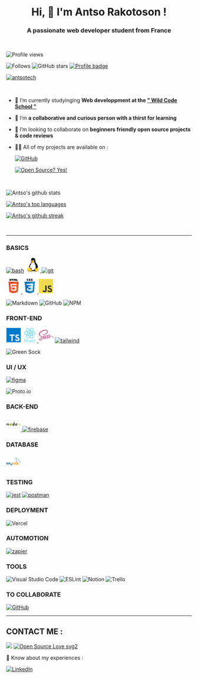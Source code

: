 
<h1 align="center">Hi, 👋 I'm Antso Rakotoson !</h1>
<h3 align="center">A passionate web developer student from France</h3>
<br>

![Profile views](https://gpvc.arturio.dev/AntsoTech)

![Follows](https://img.shields.io/github/followers/AntsoTech.svg?style=social&label=Follow&maxAge=2592000)
![GitHub stars](https://img.shields.io/github/stars/AntsoTech?style=social)
[![Profile badge](https://www.codewars.com/users/hugmanrique/badges/large)](https://www.codewars.com/users/hugmanrique)


<p align="left"> <a href="https://github.com/ryo-ma/github-profile-trophy"><img src="https://github-profile-trophy.vercel.app/?username=AntsoTech" alt="antsotech" /></a></p>
<br>

- 🔭 I’m currently studyinging **Web developpment at the <a href="https://www.wildcodeschool.com/en-GB" target="blank">" Wild Code School "</a>**

- 🌱 I’m **a collaborative and curious person with a thirst for learning**

- 👯 I’m looking to collaborate on **beginners friendly open source projects & code reviews**

- 👨‍💻 All of my projects are available on :

  [![GitHub](https://img.shields.io/badge/GitHub-100000?style=for-the-badge&logo=github&logoColor=white)](https://github.com/AntsoTech)

  [![Open Source? Yes!](https://badgen.net/badge/Open%20Source%20%3F/Yes%21/blue?icon=github)](https://github.com/AntsoTech?tab=repositories)

<br>

![Antso's github stats](https://github-readme-stats.vercel.app/api?username=AntsoTech&theme=blue-green)

[![Antso's top languages](https://github-readme-stats.vercel.app/api/top-langs/?username=AntsoTech&theme=blue-green)](https://github.com/AntsoTech/AntsoTech)

[![Antso's github streak](https://github-readme-streak-stats.herokuapp.com/?user=AntsoTech&theme=blue-green)](https://github.com/AntsoTech/AntsoTech)

<br> <hr>

<h3>BASICS</h3>
<p align="left"> <a href="https://www.gnu.org/software/bash/" target="_blank" rel="noreferrer"> <img src="https://www.vectorlogo.zone/logos/gnu_bash/gnu_bash-icon.svg" alt="bash" width="40" height="40"/></a> 
 <a href="https://www.linux.org/" target="_blank" rel="noreferrer"> <img src="https://raw.githubusercontent.com/devicons/devicon/master/icons/linux/linux-original.svg" alt="linux" width="40" height="40"/> </a> 
<a href="https://git-scm.com/" target="_blank" rel="noreferrer"> <img src="https://www.vectorlogo.zone/logos/git-scm/git-scm-icon.svg" alt="git" width="40" height="40"/></a>

<a href="https://www.w3.org/html/" target="_blank" rel="noreferrer"> <img src="https://raw.githubusercontent.com/devicons/devicon/master/icons/html5/html5-original-wordmark.svg" alt="html5" width="40" height="40"/> </a>
<a href="https://www.w3schools.com/css/" target="_blank" rel="noreferrer"> <img src="https://raw.githubusercontent.com/devicons/devicon/master/icons/css3/css3-original-wordmark.svg" alt="css3" width="40" height="40"/> </a> 
<a href="https://developer.mozilla.org/en-US/docs/Web/JavaScript" target="_blank" rel="noreferrer"> <img src="https://raw.githubusercontent.com/devicons/devicon/master/icons/javascript/javascript-original.svg" alt="javascript" width="40" height="40"/> </a>

![Markdown](https://img.shields.io/badge/markdown-%23000000.svg?style=for-the-badge&logo=markdown&logoColor=white)
![GitHub](https://img.shields.io/badge/github-%23121011.svg?style=for-the-badge&logo=github&logoColor=white)
![NPM](https://img.shields.io/badge/NPM-%23000000.svg?style=for-the-badge&logo=npm&logoColor=white)

<h3>FRONT-END</h3>
<a href="https://www.typescriptlang.org/" target="_blank" rel="noreferrer"> <img src="https://raw.githubusercontent.com/devicons/devicon/master/icons/typescript/typescript-original.svg" alt="typescript" width="40" height="40"/></a>
<a href="https://reactjs.org/" target="_blank" rel="noreferrer"> <img src="https://raw.githubusercontent.com/devicons/devicon/master/icons/react/react-original-wordmark.svg" alt="react" width="40" height="40"/> </a>
<a href="https://sass-lang.com" target="_blank" rel="noreferrer"> <img src="https://raw.githubusercontent.com/devicons/devicon/master/icons/sass/sass-original.svg" alt="sass" width="40" height="40"/></a>
<a href="https://tailwindcss.com/" target="_blank" rel="noreferrer"> <img src="https://www.vectorlogo.zone/logos/tailwindcss/tailwindcss-icon.svg" alt="tailwind" width="40" height="40"/></a>

![Green Sock](https://img.shields.io/badge/green%20sock-88CE02?style=for-the-badge&logo=greensock&logoColor=white)

<h3>UI / UX</h3>
<a href="https://www.figma.com/" target="_blank" rel="noreferrer"> <img src="https://www.vectorlogo.zone/logos/figma/figma-icon.svg" alt="figma" width="40" height="40"/></a>

![Proto.io](https://img.shields.io/badge/Proto.io-161637?style=for-the-badge&logo=proto.io&logoColor=00e5ff)

<h3>BACK-END</h3>
<a href="https://nodejs.org" target="_blank" rel="noreferrer"> <img src="https://raw.githubusercontent.com/devicons/devicon/master/icons/nodejs/nodejs-original-wordmark.svg" alt="nodejs" width="40" height="40"/> </a> 
</a> <a href="https://firebase.google.com/" target="_blank" rel="noreferrer"> <img src="https://www.vectorlogo.zone/logos/firebase/firebase-icon.svg" alt="firebase" width="40" height="40"/></a>

<h3>DATABASE</h3>
<a href="https://www.mysql.com/" target="_blank" rel="noreferrer"> <img src="https://raw.githubusercontent.com/devicons/devicon/master/icons/mysql/mysql-original-wordmark.svg" alt="mysql" width="40" height="40"/></a>

<h3>TESTING</h3>
<a href="https://jestjs.io" target="_blank" rel="noreferrer"> <img src="https://www.vectorlogo.zone/logos/jestjsio/jestjsio-icon.svg" alt="jest" width="40" height="40"/></a>
<a href="https://postman.com" target="_blank" rel="noreferrer"> <img src="https://www.vectorlogo.zone/logos/getpostman/getpostman-icon.svg" alt="postman" width="40" height="40"/></a>

<h3>DEPLOYMENT</h3>

![Vercel](https://img.shields.io/badge/vercel-%23000000.svg?style=for-the-badge&logo=vercel&logoColor=white)

<h3>AUTOMOTION</h3>
<a href="https://zapier.com" target="_blank" rel="noreferrer"> <img src="https://www.vectorlogo.zone/logos/zapier/zapier-icon.svg" alt="zapier" width="40" height="40"/></a>

<h3>TOOLS</h3>

![Visual Studio Code](https://img.shields.io/badge/Visual%20Studio%20Code-0078d7.svg?style=for-the-badge&logo=visual-studio-code&logoColor=white)
![ESLint](https://img.shields.io/badge/ESLint-4B3263?style=for-the-badge&logo=eslint&logoColor=white)
![Notion](https://img.shields.io/badge/Notion-%23000000.svg?style=for-the-badge&logo=notion&logoColor=white)
![Trello](https://img.shields.io/badge/Trello-%23026AA7.svg?style=for-the-badge&logo=Trello&logoColor=white)

<h3>TO COLLABORATE</h3>

[![GitHub](https://img.shields.io/badge/GitHub-100000?style=for-the-badge&logo=github&logoColor=white)](https://github.com/AntsoTech)

<hr>

<h2 align="left">CONTACT ME :</h2> 

  ![](https://img.shields.io/badge/Ask%20me-anything-1abc9c.svg)
[![Open Source Love svg2](https://badges.frapsoft.com/os/v2/open-source.svg?v=103)](https://github.com/AntsoTech?tab=repositories)

📄 Know about my experiences :

[![LinkedIn](https://img.shields.io/badge/linkedin-%230077B5.svg?style=for-the-badge&logo=linkedin&logoColor=white)](https://www.linkedin.com/in/arakotoson/)
